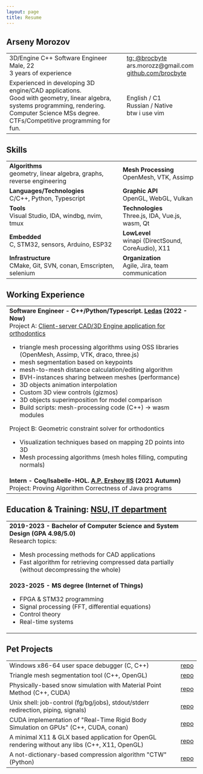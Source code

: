 ```yaml
---
layout: page
title: Resume
---
```


<h2>Arseny Morozov</h2>
<table style="width:100%;">
  <tr>
    <td>3D/Engine C++ Software Engineer<br>Male, 22<br>3 years of experience</td>
    <td><a href="https://t.me/brocbyte">tg: @brocbyte</a><br>ars.morozz@gmail.com<br><a
        href="https://github.com/brocbyte">github.com/brocbyte</a></td>
  </tr>
  <tr>
    <td>Experienced in developing 3D engine/CAD applications.<br>Good with geometry, linear algebra, systems
      programming, rendering.<br>Computer Science MSs degree. CTFs/Competitive programming for fun.</td>
    <td>English / C1<br>Russian / Native<br>btw i use vim</td>
  </tr>
</table>
<h2>Skills</h2>
<table style="width:100%;">
  <tr>
    <td><strong>Algorithms</strong><br>geometry, linear algebra, graphs, reverse engineering</td>
    <td><strong>Mesh Processing</strong><br>OpenMesh, VTK, Assimp</td>
  </tr>
  <tr>
    <td><strong>Languages/Technologies</strong><br>C/C++, Python, Typescript</td>
    <td><strong>Graphic API</strong><br>OpenGL, WebGL, Vulkan</td>
  </tr>
  <tr>
    <td><strong>Tools</strong><br>Visual Studio, IDA, windbg, nvim, tmux</td>
    <td><strong>Technologies</strong><br>Three.js, IDA, Vue.js, wasm, Qt</td>
  </tr>
  <tr>
    <td><strong>Embedded</strong><br>C, STM32, sensors, Arduino, ESP32</td>
    <td><strong>LowLevel</strong><br>winapi (DirectSound, CoreAudio), X11</td>
  </tr>
  <tr>
    <td><strong>Infrastructure</strong><br>CMake, Git, SVN, conan, Emscripten, selenium</td>
    <td><strong>Organization</strong><br>Agile, Jira, team communication</td>
  </tr>
</table>
<h2>Working Experience</h2>
<table>
  <tr>
    <td>
      <strong>Software Engineer - C++/Python/Typescript. <a href="https://ledas.com/">Ledas</a> (2022 -
        Now)</strong><br>Project A: <a href="https://ledas.com/en/expertise/3d-medical-software/">Client-server CAD/3D
        Engine application for orthodontics</a>
      <ul>
        <li>triangle mesh processing algorithms using OSS libraries (OpenMesh, Assimp, VTK, draco, three.js)</li>
        <li>mesh segmentation based on keypoints</li>
        <li>mesh-to-mesh distance calculation/editing algorithm</li>
        <li>BVH-instances sharing between meshes (performance)</li>
        <li>3D objects animation interpolation</li>
        <li>Custom 3D view controls (gizmos)</li>
        <li>3D objects superimposition for model comparison</li>
        <li>Build scripts: mesh-processing code (C++) -> wasm modules</li>
      </ul>
      Project B: Geometric constraint solver for orthodontics
      <ul>
        <li>Visualization techniques based on mapping 2D points into 3D</li>
        <li>Mesh processing algorithms (mesh holes filling, computing normals)</li>
      </ul>
    </td>
  </tr>
  <tr>
    <td><strong>Intern - Coq/Isabelle-HOL. <a href="https://www.iis.nsk.su/en">A.P. Ershov IIS</a> (2021
        Autumn)</strong><br>Project: Proving Algorithm Correctness of Java programs</td>
  </tr>
</table>
<h2>Education & Training: <a href="https://english.nsu.ru/">NSU, IT department</a></h2>
<table>
  <tr>
    <td><strong>2019-2023 - Bachelor of Computer Science and System Design (GPA 4.98/5.0)</strong><br>
      Research topics:
      <ul>
        <li>Mesh processing methods for CAD applications</li>
        <li>Fast algorithm for retrieving compressed data partially (without decompressing the whole)</li>
      </ul>
    </td>
  </tr>
  <tr>
    <td>
      <strong>2023-2025 - MS degree (Internet of Things)</strong><br>
      <ul>
        <li>FPGA & STM32 programming</li>
        <li>Signal processing (FFT, differential equations)</li>
        <li>Control theory</li>
        <li>Real-time systems</li>
      </ul>
    </td>
  </tr>
</table>
<h2>Pet Projects</h2>
<table>
  <tr>
    <td>Windows x86-64 user space debugger (C, C++)</td>
    <td><a href="https://github.com/brocbyte/oxidbg">repo</a></td>
  </tr>
  <tr>
    <td>Triangle mesh segmentation tool (C++, OpenGL)</td>
    <td><a href="https://github.com/brocbyte/brocseg">repo</a></td>
  </tr>
  <tr>
    <td>Physically-based snow simulation with Material Point Method (C++, CUDA)</td>
    <td><a href="https://github.com/brocbyte/realtime-deformations">repo</a></td>
  </tr>
  <tr>
    <td>Unix shell: job-control (fg/bg/jobs), stdout/stderr redirection, piping, signals)</td>
    <td><a href="https://github.com/brocbyte/gemsh">repo</a></td>
  </tr>
  <tr>
    <td>CUDA implementation of "Real-Time Rigid Body Simulation on GPUs" (C++, CUDA, conan)</td>
    <td><a href="https://github.com/brocbyte/cuball">repo</a></td>
  </tr>
  <tr>
    <td>A minimal X11 & GLX based application for OpenGL rendering without any libs (C++, X11, OpenGL)</td>
    <td><a href="https://github.com/brocbyte/octo">repo</a></td>
  </tr>
  <tr>
    <td>A not-dictionary-based compression algorithm "CTW" (Python)</td>
    <td><a href="https://github.com/brocbyte/ctw">repo</a></td>
  </tr>
</table>